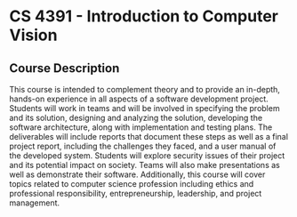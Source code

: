# CS 4391 - Introduction to Computer Vision

## Course Description  
This course is intended to complement theory and to provide an in-depth, hands-on experience in all aspects of a software development project. Students will work in teams and will be involved in specifying the problem and its solution, designing and analyzing the solution, developing the software architecture, along with implementation and testing plans. The deliverables will include reports that document these steps as well as a final project report, including the challenges they faced, and a user manual of the developed system. Students will explore security issues of their project and its potential impact on society. Teams will also make presentations as well as demonstrate their software. Additionally, this course will cover topics related to computer science profession including ethics and professional responsibility, entrepreneurship, leadership, and project management.
